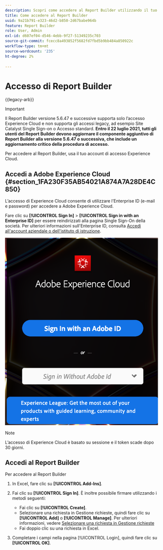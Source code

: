 ```yaml
---
description: Scopri come accedere al Report Builder utilizzando il tuo account di accesso di Experience Cloud.
title: Come accedere al Report Builder
uuid: 9a21b791-e323-46d2-b850-2d67babe964b
feature: Report Builder
role: User, Admin
exl-id: d607ef04-d546-4ebb-9f27-51349235c703
source-git-commit: fcecc8a493852f5682fd7fbd5b9bb484a850922c
workflow-type: tm+mt
source-wordcount: '235'
ht-degree: 2%

---
```


# Accesso di Report Builder

{{legacy-arb}}

>[!IMPORTANT]
>
>Il Report Builder versione 5.6.47 e successive supporta solo l’accesso Experience Cloud e non supporta gli accessi legacy, ad esempio Site Catalyst Single Sign-on o Accesso standard. **Entro il 22 luglio 2021, tutti gli utenti del Report Builder devono aggiornare il componente aggiuntivo di Report Builder alla versione 5.6.47 o successiva, che include un aggiornamento critico della procedura di accesso.**

Per accedere al Report Builder, usa il tuo account di accesso Experience Cloud.

## Accedi a Adobe Experience Cloud {#section_1FA230F35AB54021A874A7A28DE4C850}

L’accesso di Experience Cloud consente di utilizzare l’Enterprise ID (e-mail e password) per accedere a Adobe Experience Cloud.

Fare clic su **[!UICONTROL Sign In]** > **[!UICONTROL Sign in with an Enterprise ID]** per essere reindirizzati alla pagina Single Sign-On della società. Per ulteriori informazioni sull&#39;Enterprise ID, consulta [Accedi all&#39;account aziendale o dell&#39;istituto di istruzione](https://helpx.adobe.com/it/enterprise/kb/enterprise-id-faq.html#whatis).

![Schermata che mostra la finestra di accesso di Adobe Experience Cloud con le opzioni di accesso con o senza il tuo Adobe ID](assets/adobe_id_login.png)

>[!NOTE]
>
>L’accesso di Experience Cloud è basato su sessione e il token scade dopo 30 giorni.

## Accedi al Report Builder

Per accedere al Report Builder

1. In Excel, fare clic su **[!UICONTROL Add-Ins]**.
1. Fai clic su **[!UICONTROL Sign In]**. È inoltre possibile firmare utilizzando i metodi seguenti:

   * Fai clic su **[!UICONTROL Create]**.
   * Selezionare una richiesta in Gestione richieste, quindi fare clic su **[!UICONTROL Add]** o **[!UICONTROL Manage]**. Per ulteriori informazioni, vedere [Selezionare una richiesta in Gestione richieste](/help/analyze/legacy-report-builder/manage-requests/r-arb-manage-requests.md)
   * Fai doppio clic su una richiesta in Excel.

1. Completare i campi nella pagina [!UICONTROL Login], quindi fare clic su **[!UICONTROL OK]**.
